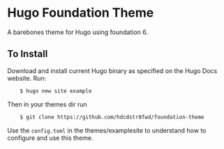 # Hugo Foundation Theme

A barebones theme for Hugo using foundation 6. 

## To Install 

Download and install current Hugo binary as specified on the Hugo Docs website. Run:
```bash
	$ hugo new site example
```

Then in your themes dir run
```bash
	$ git clone https://github.com/hdcdstr8fwd/foundation-theme
```

Use the `config.toml` in the themes/examplesite to understand how to configure and use this theme. 

